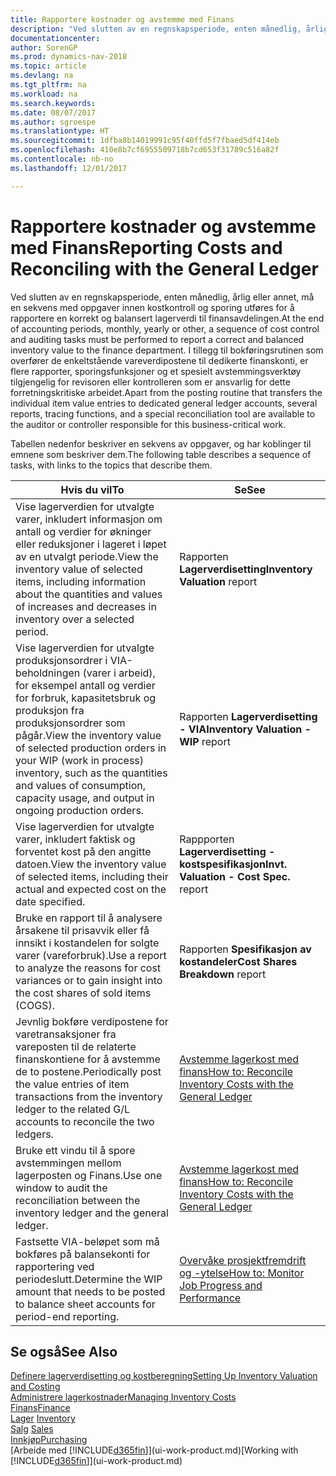 ```yaml
---
title: Rapportere kostnader og avstemme med Finans
description: "Ved slutten av en regnskapsperiode, enten månedlig, årlig eller annet, må en sekvens med oppgaver innen kostkontroll og sporing utføres for å rapportere en korrekt og balansert lagerverdi til finansavdelingen. I tillegg til bokføringsrutinen som overfører de enkeltstående vareverdipostene til dedikerte finanskonti, er flere rapporter, sporingsfunksjoner og et spesielt avstemmingsverktøy tilgjengelig for revisoren eller kontrolleren som er ansvarlig for dette forretningskritiske arbeidet."
documentationcenter: 
author: SorenGP
ms.prod: dynamics-nav-2018
ms.topic: article
ms.devlang: na
ms.tgt_pltfrm: na
ms.workload: na
ms.search.keywords: 
ms.date: 08/07/2017
ms.author: sgroespe
ms.translationtype: HT
ms.sourcegitcommit: 1dfba8b14019991c95f40ffd5f7fbaed5df414eb
ms.openlocfilehash: 410e8b7cf6955509718b7cd653f31789c516a82f
ms.contentlocale: nb-no
ms.lasthandoff: 12/01/2017

---
```

# <a name="reporting-costs-and-reconciling-with-the-general-ledger"></a><span data-ttu-id="7901b-104">Rapportere kostnader og avstemme med Finans</span><span class="sxs-lookup"><span data-stu-id="7901b-104">Reporting Costs and Reconciling with the General Ledger</span></span>
<span data-ttu-id="7901b-105">Ved slutten av en regnskapsperiode, enten månedlig, årlig eller annet, må en sekvens med oppgaver innen kostkontroll og sporing utføres for å rapportere en korrekt og balansert lagerverdi til finansavdelingen.</span><span class="sxs-lookup"><span data-stu-id="7901b-105">At the end of accounting periods, monthly, yearly or other, a sequence of cost control and auditing tasks must be performed to report a correct and balanced inventory value to the finance department.</span></span> <span data-ttu-id="7901b-106">I tillegg til bokføringsrutinen som overfører de enkeltstående vareverdipostene til dedikerte finanskonti, er flere rapporter, sporingsfunksjoner og et spesielt avstemmingsverktøy tilgjengelig for revisoren eller kontrolleren som er ansvarlig for dette forretningskritiske arbeidet.</span><span class="sxs-lookup"><span data-stu-id="7901b-106">Apart from the posting routine that transfers the individual item value entries to dedicated general ledger accounts, several reports, tracing functions, and a special reconciliation tool are available to the auditor or controller responsible for this business-critical work.</span></span>  

 <span data-ttu-id="7901b-107">Tabellen nedenfor beskriver en sekvens av oppgaver, og har koblinger til emnene som beskriver dem.</span><span class="sxs-lookup"><span data-stu-id="7901b-107">The following table describes a sequence of tasks, with links to the topics that describe them.</span></span>   

|<span data-ttu-id="7901b-108">**Hvis du vil**</span><span class="sxs-lookup"><span data-stu-id="7901b-108">**To**</span></span>|<span data-ttu-id="7901b-109">**Se**</span><span class="sxs-lookup"><span data-stu-id="7901b-109">**See**</span></span>|  
|------------|-------------|  
|<span data-ttu-id="7901b-110">Vise lagerverdien for utvalgte varer, inkludert informasjon om antall og verdier for økninger eller reduksjoner i lageret i løpet av en utvalgt periode.</span><span class="sxs-lookup"><span data-stu-id="7901b-110">View the inventory value of selected items, including information about the quantities and values of increases and decreases in inventory over a selected period.</span></span>|<span data-ttu-id="7901b-111">Rapporten **Lagerverdisetting**</span><span class="sxs-lookup"><span data-stu-id="7901b-111">**Inventory Valuation** report</span></span>|  
|<span data-ttu-id="7901b-112">Vise lagerverdien for utvalgte produksjonsordrer i VIA-beholdningen (varer i arbeid), for eksempel antall og verdier for forbruk, kapasitetsbruk og produksjon fra produksjonsordrer som pågår.</span><span class="sxs-lookup"><span data-stu-id="7901b-112">View the inventory value of selected production orders in your WIP (work in process) inventory, such as the quantities and values of consumption, capacity usage, and output in ongoing production orders.</span></span>|<span data-ttu-id="7901b-113">Rapporten **Lagerverdisetting - VIA**</span><span class="sxs-lookup"><span data-stu-id="7901b-113">**Inventory Valuation - WIP** report</span></span>|  
|<span data-ttu-id="7901b-114">Vise lagerverdien for utvalgte varer, inkludert faktisk og forventet kost på den angitte datoen.</span><span class="sxs-lookup"><span data-stu-id="7901b-114">View the inventory value of selected items, including their actual and expected cost on the date specified.</span></span>|<span data-ttu-id="7901b-115">Rappporten **Lagerverdisetting - kostspesifikasjon**</span><span class="sxs-lookup"><span data-stu-id="7901b-115">**Invt. Valuation - Cost Spec.** report</span></span>|  
|<span data-ttu-id="7901b-116">Bruke en rapport til å analysere årsakene til prisavvik eller få innsikt i kostandelen for solgte varer (vareforbruk).</span><span class="sxs-lookup"><span data-stu-id="7901b-116">Use a report to analyze the reasons for cost variances or to gain insight into the cost shares of sold items (COGS).</span></span>|<span data-ttu-id="7901b-117">Rapporten **Spesifikasjon av kostandeler**</span><span class="sxs-lookup"><span data-stu-id="7901b-117">**Cost Shares Breakdown** report</span></span>|  
|<span data-ttu-id="7901b-118">Jevnlig bokføre verdipostene for varetransaksjoner fra vareposten til de relaterte finanskontiene for å avstemme de to postene.</span><span class="sxs-lookup"><span data-stu-id="7901b-118">Periodically post the value entries of item transactions from the inventory ledger to the related G/L accounts to reconcile the two ledgers.</span></span>|[<span data-ttu-id="7901b-119">Avstemme lagerkost med finans</span><span class="sxs-lookup"><span data-stu-id="7901b-119">How to: Reconcile Inventory Costs with the General Ledger</span></span>](finance-how-to-post-inventory-costs-to-the-general-ledger.md)|  
|<span data-ttu-id="7901b-120">Bruke ett vindu til å spore avstemmingen mellom lagerposten og Finans.</span><span class="sxs-lookup"><span data-stu-id="7901b-120">Use one window to audit the reconciliation between the inventory ledger and the general ledger.</span></span>|[<span data-ttu-id="7901b-121">Avstemme lagerkost med finans</span><span class="sxs-lookup"><span data-stu-id="7901b-121">How to: Reconcile Inventory Costs with the General Ledger</span></span>](finance-how-to-post-inventory-costs-to-the-general-ledger.md)|  
|<span data-ttu-id="7901b-122">Fastsette VIA-beløpet som må bokføres på balansekonti for rapportering ved periodeslutt.</span><span class="sxs-lookup"><span data-stu-id="7901b-122">Determine the WIP amount that needs to be posted to balance sheet accounts for period-end reporting.</span></span>|[<span data-ttu-id="7901b-123">Overvåke prosjektfremdrift og -ytelse</span><span class="sxs-lookup"><span data-stu-id="7901b-123">How to: Monitor Job Progress and Performance</span></span>](projects-how-monitor-progress-performance.md)|

## <a name="see-also"></a><span data-ttu-id="7901b-124">Se også</span><span class="sxs-lookup"><span data-stu-id="7901b-124">See Also</span></span>  
[<span data-ttu-id="7901b-125">Definere lagerverdisetting og kostberegning</span><span class="sxs-lookup"><span data-stu-id="7901b-125">Setting Up Inventory Valuation and Costing</span></span>](finance-set-up-inventory-valuation-and-costing.md)  
[<span data-ttu-id="7901b-126">Administrere lagerkostnader</span><span class="sxs-lookup"><span data-stu-id="7901b-126">Managing Inventory Costs</span></span>](finance-manage-inventory-costs.md)  
[<span data-ttu-id="7901b-127">Finans</span><span class="sxs-lookup"><span data-stu-id="7901b-127">Finance</span></span>](finance.md)  
<span data-ttu-id="7901b-128">[Lager](inventory-manage-inventory.md) </span><span class="sxs-lookup"><span data-stu-id="7901b-128">[Inventory](inventory-manage-inventory.md) </span></span>  
<span data-ttu-id="7901b-129">[Salg](sales-manage-sales.md) </span><span class="sxs-lookup"><span data-stu-id="7901b-129">[Sales](sales-manage-sales.md) </span></span>  
[<span data-ttu-id="7901b-130">Innkjøp</span><span class="sxs-lookup"><span data-stu-id="7901b-130">Purchasing</span></span>](purchasing-manage-purchasing.md)  
<span data-ttu-id="7901b-131">[Arbeide med [!INCLUDE[d365fin](includes/d365fin_md.md)]](ui-work-product.md)</span><span class="sxs-lookup"><span data-stu-id="7901b-131">[Working with [!INCLUDE[d365fin](includes/d365fin_md.md)]](ui-work-product.md)</span></span>

